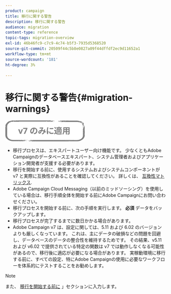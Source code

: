 ```yaml
---
product: campaign
title: 移行に関する警告
description: 移行に関する警告
audience: migration
content-type: reference
topic-tags: migration-overview
exl-id: 46b46fc9-c7c9-4c74-b5f3-7935d5368520
source-git-commit: 20509f44c5b8e0827a09f44dffdf2ec9d11652a1
workflow-type: tm+mt
source-wordcount: '181'
ht-degree: 3%

---
```


# 移行に関する警告{#migration-warnings}

![](../../assets/v7-only.svg)

* 移行プロセスは、エキスパートユーザー向け機能です。 少なくともAdobe Campaignのデータベースエキスパート、システム管理者およびアプリケーション開発者が支援する必要があります。
* 移行を開始する前に、使用するシステムおよびシステムコンポーネントが v7 と実際に互換性があることを確認してください。 詳しくは、 [互換性マトリックス](../../rn/using/compatibility-matrix.md).
* Adobe Campaign Cloud Messaging（以前のミッドソーシング）を使用している場合は、移行手順全体を開始する前にAdobe Campaignにお問い合わせください。
* 移行プロセスを開始する前に、次の手順を実行します。 **必須** データをバックアップします。
* 移行プロセスが完了するまでに数日かかる場合があります。
* Adobe Campaign v7 は、設定に関しては、5.11 および 6.02 のバージョンよりも厳しくなっています。 これは、主にデータの破損などの問題を回避し、データベースのデータの整合性を維持するためです。 その結果、v5.11 および v6.02 で提供されている特定の関数は v7 では動作しなくなる可能性があるので、移行後に適応が必要になる場合があります。 実稼動環境に移行する前に、すべての設定、特にAdobe Campaignの使用に必要なワークフローを体系的にテストすることをお勧めします。

>[!NOTE]
>
>また、 [移行を開始する前に](../../migration/using/before-starting-migration.md) 」セクションに入力します。
